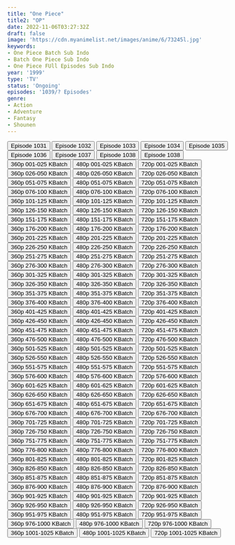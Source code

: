 ```yaml
---
title: "One Piece"
title2: "OP"
date: 2022-11-06T03:27:32Z
draft: false
image: 'https://cdn.myanimelist.net/images/anime/6/73245l.jpg'
keywords:
- One Piece Batch Sub Indo
- Batch One Piece Sub Indo
- One Piece FUll Episodes Sub Indo
year: '1999'
type: 'TV'
status: 'Ongoing'
episodes: '1039/? Episodes'
genre:
- Action
- Adventure
- Fantasy
- Shounen
---
```


<div class="d-g gg-10">
<div class="d-g gg-5 gtc-r ai-c">
<button onclick="window.open('?arc=wnswcAOEzb_20220904/1031/MP4/Kuramanime-OP-1031-480p-Oploverz','_blank')">Episode 1031</button>
<button onclick="window.open('?arc=8gMsPcQPZs_20220911/1032/MP4/Kuramanime-OP-1032-480p-Oploverz','_blank')">Episode 1032</button>
<button onclick="window.open('?arc=hVmx3AT4kB_20220918/1033/MP4/Kuramanime-OP-1033-480p-Oploverz','_blank')">Episode 1033</button>
<button onclick="window.open('?arc=yf09i2ISdR_20220925/1034/MP4/Kuramanime-OP-1034-480p-Oploverz','_blank')">Episode 1034</button>
<button onclick="window.open('?arc=PJfsxy6v2l_20221002/1035/MP4/Kuramanime-OP-1035-480p-Oploverz','_blank')">Episode 1035</button>
<button onclick="window.open('?arc=F6VRLBvgCY_20221016/1036/MP4/Kuramanime-OP-1036-480p-Oploverz','_blank')">Episode 1036</button>
<button onclick="window.open('?arc=v9MOVzCt1I_20221023/1037/MP4/Kuramanime-OP-1037-480p-Oploverz','_blank')">Episode 1037</button>
<button onclick="window.open('?arc=pYnuvgjCm9_20221030/1038/MP4/Kuramanime-OP-1038-480p-Oploverz','_blank')">Episode 1038</button>
<button onclick="window.open('?arc=20221105_Kusagiri-asia-Wanpis-1039-480p-mp4/Kusagiri.asia_Wanpis--1039_480p','_blank')">Episode 1038</button>
</div>
<div class="d-g gg-5 gtc-r ai-c">
<button onclick="window.open('?bkusr=0:/Anm/O/One.Piece/Wanpis_001-025_360p','_blank')">360p 001-025 KBatch</button>
<button onclick="window.open('?bkusr=0:/Anm/O/One.Piece/Wanpis_001-025_480p','_blank')">480p 001-025 KBatch</button>
<button onclick="window.open('?bkusr=0:/Anm/O/One.Piece/Wanpis_001-025_720p','_blank')">720p 001-025 KBatch</button>
<button onclick="window.open('?bkusr=0:/Anm/O/One.Piece/Wanpis_026-050_360p','_blank')">360p 026-050 KBatch</button>
<button onclick="window.open('?bkusr=0:/Anm/O/One.Piece/Wanpis_026-050_480p','_blank')">480p 026-050 KBatch</button>
<button onclick="window.open('?bkusr=0:/Anm/O/One.Piece/Wanpis_026-050_720p','_blank')">720p 026-050 KBatch</button>
<button onclick="window.open('?bkusr=0:/Anm/O/One.Piece/Wanpis_051-075_360p','_blank')">360p 051-075 KBatch</button>
<button onclick="window.open('?bkusr=0:/Anm/O/One.Piece/Wanpis_051-075_480p','_blank')">480p 051-075 KBatch</button>
<button onclick="window.open('?bkusr=0:/Anm/O/One.Piece/Wanpis_051-075_720p','_blank')">720p 051-075 KBatch</button>
<button onclick="window.open('?bkusr=0:/Anm/O/One.Piece/Wanpis_076-100_360p','_blank')">360p 076-100 KBatch</button>
<button onclick="window.open('?bkusr=0:/Anm/O/One.Piece/Wanpis_076-100_480p','_blank')">480p 076-100 KBatch</button>
<button onclick="window.open('?bkusr=0:/Anm/O/One.Piece/Wanpis_076-100_720p','_blank')">720p 076-100 KBatch</button>
<button onclick="window.open('?bkusr=0:/Anm/O/One.Piece/Wanpis_101-125_360p','_blank')">360p 101-125 KBatch</button>
<button onclick="window.open('?bkusr=0:/Anm/O/One.Piece/Wanpis_101-125_480p','_blank')">480p 101-125 KBatch</button>
<button onclick="window.open('?bkusr=0:/Anm/O/One.Piece/Wanpis_101-125_720p','_blank')">720p 101-125 KBatch</button>
<button onclick="window.open('?bkusr=0:/Anm/O/One.Piece/Wanpis_126-150_360p','_blank')">360p 126-150 KBatch</button>
<button onclick="window.open('?bkusr=0:/Anm/O/One.Piece/Wanpis_126-150_480p','_blank')">480p 126-150 KBatch</button>
<button onclick="window.open('?bkusr=0:/Anm/O/One.Piece/Wanpis_126-150_720p','_blank')">720p 126-150 KBatch</button>
<button onclick="window.open('?bkusr=0:/Anm/O/One.Piece/Wanpis_151-175_360p','_blank')">360p 151-175 KBatch</button>
<button onclick="window.open('?bkusr=0:/Anm/O/One.Piece/Wanpis_151-175_480p','_blank')">480p 151-175 KBatch</button>
<button onclick="window.open('?bkusr=0:/Anm/O/One.Piece/Wanpis_151-175_720p','_blank')">720p 151-175 KBatch</button>
<button onclick="window.open('?bkusr=0:/Anm/O/One.Piece/Wanpis_176-200_360p','_blank')">360p 176-200 KBatch</button>
<button onclick="window.open('?bkusr=0:/Anm/O/One.Piece/Wanpis_176-200_480p','_blank')">480p 176-200 KBatch</button>
<button onclick="window.open('?bkusr=0:/Anm/O/One.Piece/Wanpis_176-200_720p','_blank')">720p 176-200 KBatch</button>
<button onclick="window.open('?bkusr=0:/Anm/O/One.Piece/Wanpis_201-225_360p','_blank')">360p 201-225 KBatch</button>
<button onclick="window.open('?bkusr=0:/Anm/O/One.Piece/Wanpis_201-225_480p','_blank')">480p 201-225 KBatch</button>
<button onclick="window.open('?bkusr=0:/Anm/O/One.Piece/Wanpis_201-225_720p','_blank')">720p 201-225 KBatch</button>
<button onclick="window.open('?bkusr=0:/Anm/O/One.Piece/Wanpis_226-250_360p','_blank')">360p 226-250 KBatch</button>
<button onclick="window.open('?bkusr=0:/Anm/O/One.Piece/Wanpis_226-250_480p','_blank')">480p 226-250 KBatch</button>
<button onclick="window.open('?bkusr=0:/Anm/O/One.Piece/Wanpis_226-250_720p','_blank')">720p 226-250 KBatch</button>
<button onclick="window.open('?bkus=0:/Anm/O/One.Piece/Wanpis_251-275_360p','_blank')">360p 251-275 KBatch</button>
<button onclick="window.open('?bkus=0:/Anm/O/One.Piece/Wanpis_251-275_480p','_blank')">480p 251-275 KBatch</button>
<button onclick="window.open('?bkus=0:/Anm/O/One.Piece/Wanpis_251-275_720p','_blank')">720p 251-275 KBatch</button>
<button onclick="window.open('?bkus=0:/Anm/O/One.Piece/Wanpis_276-300_360p','_blank')">360p 276-300 KBatch</button>
<button onclick="window.open('?bkus=0:/Anm/O/One.Piece/Wanpis_276-300_480p','_blank')">480p 276-300 KBatch</button>
<button onclick="window.open('?bkus=0:/Anm/O/One.Piece/Wanpis_276-300_720p','_blank')">720p 276-300 KBatch</button>
<button onclick="window.open('?bkus=0:/Anm/O/One.Piece/Wanpis_301-325_360p','_blank')">360p 301-325 KBatch</button>
<button onclick="window.open('?bkus=0:/Anm/O/One.Piece/Wanpis_301-325_480p','_blank')">480p 301-325 KBatch</button>
<button onclick="window.open('?bkus=0:/Anm/O/One.Piece/Wanpis_301-325_720p','_blank')">720p 301-325 KBatch</button>
<button onclick="window.open('?bkus=0:/Anm/O/One.Piece/Wanpis_326-350_360p','_blank')">360p 326-350 KBatch</button>
<button onclick="window.open('?bkus=0:/Anm/O/One.Piece/Wanpis_326-350_480p','_blank')">480p 326-350 KBatch</button>
<button onclick="window.open('?bkus=0:/Anm/O/One.Piece/Wanpis_326-350_720p','_blank')">720p 326-350 KBatch</button>
<button onclick="window.open('?bkus=0:/Anm/O/One.Piece/Wanpis_351-375_360p','_blank')">360p 351-375 KBatch</button>
<button onclick="window.open('?bkus=0:/Anm/O/One.Piece/Wanpis_351-375_480p','_blank')">480p 351-375 KBatch</button>
<button onclick="window.open('?bkus=0:/Anm/O/One.Piece/Wanpis_351-375_720p','_blank')">720p 351-375 KBatch</button>
<button onclick="window.open('?bkus=0:/Anm/O/One.Piece/Wanpis_376-400_360p','_blank')">360p 376-400 KBatch</button>
<button onclick="window.open('?bkus=0:/Anm/O/One.Piece/Wanpis_376-400_480p','_blank')">480p 376-400 KBatch</button>
<button onclick="window.open('?bkus=0:/Anm/O/One.Piece/Wanpis_376-400_720p','_blank')">720p 376-400 KBatch</button>
<button onclick="window.open('?bkus=0:/Anm/O/One.Piece/Wanpis_401-425_360p','_blank')">360p 401-425 KBatch</button>
<button onclick="window.open('?bkus=0:/Anm/O/One.Piece/Wanpis_401-425_480p','_blank')">480p 401-425 KBatch</button>
<button onclick="window.open('?bkus=0:/Anm/O/One.Piece/Wanpis_401-425_720p','_blank')">720p 401-425 KBatch</button>
<button onclick="window.open('?bkus=0:/Anm/O/One.Piece/Wanpis_426-450_360p','_blank')">360p 426-450 KBatch</button>
<button onclick="window.open('?bkus=0:/Anm/O/One.Piece/Wanpis_426-450_480p','_blank')">480p 426-450 KBatch</button>
<button onclick="window.open('?bkus=0:/Anm/O/One.Piece/Wanpis_426-450_720p','_blank')">720p 426-450 KBatch</button>
<button onclick="window.open('?bkus=0:/Anm/O/One.Piece/Wanpis_451-475_360p','_blank')">360p 451-475 KBatch</button>
<button onclick="window.open('?bkus=0:/Anm/O/One.Piece/Wanpis_451-475_480p','_blank')">480p 451-475 KBatch</button>
<button onclick="window.open('?bkus=0:/Anm/O/One.Piece/Wanpis_451-475_720p','_blank')">720p 451-475 KBatch</button>
<button onclick="window.open('?bkus=0:/Anm/O/One.Piece/Wanpis_476-500_360p','_blank')">360p 476-500 KBatch</button>
<button onclick="window.open('?bkus=0:/Anm/O/One.Piece/Wanpis_476-500_480p','_blank')">480p 476-500 KBatch</button>
<button onclick="window.open('?bkus=0:/Anm/O/One.Piece/Wanpis_476-500_720p','_blank')">720p 476-500 KBatch</button>
<button onclick="window.open('?bkus=0:/Anm/O/One.Piece/Wanpis_501-525_360p','_blank')">360p 501-525 KBatch</button>
<button onclick="window.open('?bkus=0:/Anm/O/One.Piece/Wanpis_501-525_480p','_blank')">480p 501-525 KBatch</button>
<button onclick="window.open('?bkus=0:/Anm/O/One.Piece/Wanpis_501-525_720p','_blank')">720p 501-525 KBatch</button>
<button onclick="window.open('?bkus=0:/Anm/O/One.Piece/Wanpis_526-550_360p','_blank')">360p 526-550 KBatch</button>
<button onclick="window.open('?bkus=0:/Anm/O/One.Piece/Wanpis_526-550_480p','_blank')">480p 526-550 KBatch</button>
<button onclick="window.open('?bkus=0:/Anm/O/One.Piece/Wanpis_526-550_720p','_blank')">720p 526-550 KBatch</button>
<button onclick="window.open('?bkus=0:/Anm/O/One.Piece/Wanpis_551-575_360p','_blank')">360p 551-575 KBatch</button>
<button onclick="window.open('?bkus=0:/Anm/O/One.Piece/Wanpis_551-575_480p','_blank')">480p 551-575 KBatch</button>
<button onclick="window.open('?bkus=0:/Anm/O/One.Piece/Wanpis_551-575_720p','_blank')">720p 551-575 KBatch</button>
<button onclick="window.open('?bkus=0:/Anm/O/One.Piece/Wanpis_576-600_360p','_blank')">360p 576-600 KBatch</button>
<button onclick="window.open('?bkus=0:/Anm/O/One.Piece/Wanpis_576-600_480p','_blank')">480p 576-600 KBatch</button>
<button onclick="window.open('?bkus=0:/Anm/O/One.Piece/Wanpis_576-600_720p','_blank')">720p 576-600 KBatch</button>
<button onclick="window.open('?bkus=0:/Anm/O/One.Piece/Wanpis_601-625_360p','_blank')">360p 601-625 KBatch</button>
<button onclick="window.open('?bkus=0:/Anm/O/One.Piece/Wanpis_601-625_480p','_blank')">480p 601-625 KBatch</button>
<button onclick="window.open('?bkus=0:/Anm/O/One.Piece/Wanpis_601-625_720p','_blank')">720p 601-625 KBatch</button>
<button onclick="window.open('?bkus=0:/Anm/O/One.Piece/Wanpis_626-650_360p','_blank')">360p 626-650 KBatch</button>
<button onclick="window.open('?bkus=0:/Anm/O/One.Piece/Wanpis_626-650_480p','_blank')">480p 626-650 KBatch</button>
<button onclick="window.open('?bkus=0:/Anm/O/One.Piece/Wanpis_626-650_720p','_blank')">720p 626-650 KBatch</button>
<button onclick="window.open('?bkus=0:/Anm/O/One.Piece/Wanpis_651-675_360p','_blank')">360p 651-675 KBatch</button>
<button onclick="window.open('?bkus=0:/Anm/O/One.Piece/Wanpis_651-675_480p','_blank')">480p 651-675 KBatch</button>
<button onclick="window.open('?bkus=0:/Anm/O/One.Piece/Wanpis_651-675_720p','_blank')">720p 651-675 KBatch</button>
<button onclick="window.open('?bkus=0:/Anm/O/One.Piece/Wanpis_676-700_360p','_blank')">360p 676-700 KBatch</button>
<button onclick="window.open('?bkus=0:/Anm/O/One.Piece/Wanpis_676-700_480p','_blank')">480p 676-700 KBatch</button>
<button onclick="window.open('?bkus=0:/Anm/O/One.Piece/Wanpis_676-700_720p','_blank')">720p 676-700 KBatch</button>
<button onclick="window.open('?bkus=0:/Anm/O/One.Piece/Wanpis_701-725_360p','_blank')">360p 701-725 KBatch</button>
<button onclick="window.open('?bkus=0:/Anm/O/One.Piece/Wanpis_701-725_480p','_blank')">480p 701-725 KBatch</button>
<button onclick="window.open('?bkus=0:/Anm/O/One.Piece/Wanpis_701-725_720p','_blank')">720p 701-725 KBatch</button>
<button onclick="window.open('?bkus=0:/Anm/O/One.Piece/Wanpis_726-750_360p','_blank')">360p 726-750 KBatch</button>
<button onclick="window.open('?bkus=0:/Anm/O/One.Piece/Wanpis_726-750_480p','_blank')">480p 726-750 KBatch</button>
<button onclick="window.open('?bkus=0:/Anm/O/One.Piece/Wanpis_726-750_720p','_blank')">720p 726-750 KBatch</button>
<button onclick="window.open('?bkus=0:/Anm/O/One.Piece/Wanpis_751-775_360p','_blank')">360p 751-775 KBatch</button>
<button onclick="window.open('?bkus=0:/Anm/O/One.Piece/Wanpis_751-775_480p','_blank')">480p 751-775 KBatch</button>
<button onclick="window.open('?bkus=0:/Anm/O/One.Piece/Wanpis_751-775_720p','_blank')">720p 751-775 KBatch</button>
<button onclick="window.open('?bkus=0:/Anm/O/One.Piece/Wanpis_776-800_360p','_blank')">360p 776-800 KBatch</button>
<button onclick="window.open('?bkus=0:/Anm/O/One.Piece/Wanpis_776-800_480p','_blank')">480p 776-800 KBatch</button>
<button onclick="window.open('?bkus=0:/Anm/O/One.Piece/Wanpis_776-800_720p','_blank')">720p 776-800 KBatch</button>
<button onclick="window.open('?bkus=0:/Anm/O/One.Piece/Wanpis_801-825_360p','_blank')">360p 801-825 KBatch</button>
<button onclick="window.open('?bkus=0:/Anm/O/One.Piece/Wanpis_801-825_480p','_blank')">480p 801-825 KBatch</button>
<button onclick="window.open('?bkus=0:/Anm/O/One.Piece/Wanpis_801-825_720p','_blank')">720p 801-825 KBatch</button>
<button onclick="window.open('?bkus=0:/Anm/O/One.Piece/Wanpis_826-850_360p','_blank')">360p 826-850 KBatch</button>
<button onclick="window.open('?bkus=0:/Anm/O/One.Piece/Wanpis_826-850_480p','_blank')">480p 826-850 KBatch</button>
<button onclick="window.open('?bkus=0:/Anm/O/One.Piece/Wanpis_826-850_720p','_blank')">720p 826-850 KBatch</button>
<button onclick="window.open('?bkus=0:/Anm/O/One.Piece/Wanpis_851-875_360p','_blank')">360p 851-875 KBatch</button>
<button onclick="window.open('?bkus=0:/Anm/O/One.Piece/Wanpis_851-875_480p','_blank')">480p 851-875 KBatch</button>
<button onclick="window.open('?bkus=0:/Anm/O/One.Piece/Wanpis_851-875_720p','_blank')">720p 851-875 KBatch</button>
<button onclick="window.open('?bkus=0:/Anm/O/One.Piece/Wanpis_876-900_360p','_blank')">360p 876-900 KBatch</button>
<button onclick="window.open('?bkus=0:/Anm/O/One.Piece/Wanpis_876-900_480p','_blank')">480p 876-900 KBatch</button>
<button onclick="window.open('?bkus=0:/Anm/O/One.Piece/Wanpis_876-900_720p','_blank')">720p 876-900 KBatch</button>
<button onclick="window.open('?bkus=0:/Anm/O/One.Piece/Wanpis_901-925_360p','_blank')">360p 901-925 KBatch</button>
<button onclick="window.open('?bkus=0:/Anm/O/One.Piece/Wanpis_901-925_480p','_blank')">480p 901-925 KBatch</button>
<button onclick="window.open('?bkus=0:/Anm/O/One.Piece/Wanpis_901-925_720p','_blank')">720p 901-925 KBatch</button>
<button onclick="window.open('?bkus=0:/Anm/O/One.Piece/Wanpis_926-950_360p','_blank')">360p 926-950 KBatch</button>
<button onclick="window.open('?bkus=0:/Anm/O/One.Piece/Wanpis_926-950_480p','_blank')">480p 926-950 KBatch</button>
<button onclick="window.open('?bkus=0:/Anm/O/One.Piece/Wanpis_926-950_720p','_blank')">720p 926-950 KBatch</button>
<button onclick="window.open('?bkus=0:/Anm/O/One.Piece/Wanpis_951-975_360p','_blank')">360p 951-975 KBatch</button>
<button onclick="window.open('?bkus=0:/Anm/O/One.Piece/Wanpis_951-975_480p','_blank')">480p 951-975 KBatch</button>
<button onclick="window.open('?bkus=0:/Anm/O/One.Piece/Wanpis_951-975_720p','_blank')">720p 951-975 KBatch</button>
<button onclick="window.open('?bkus=0:/Anm/O/One.Piece/Wanpis_976-1000_360p','_blank')">360p 976-1000 KBatch</button>
<button onclick="window.open('?bkus=0:/Anm/O/One.Piece/Wanpis_976-1000_480p','_blank')">480p 976-1000 KBatch</button>
<button onclick="window.open('?bkus=0:/Anm/O/One.Piece/Wanpis_976-1000_720p','_blank')">720p 976-1000 KBatch</button>
<button onclick="window.open('?bkus=0:/Anm/O/One.Piece/Wanpis_1001-1025_360p','_blank')">360p 1001-1025 KBatch</button>
<button onclick="window.open('?bkus=0:/Anm/O/One.Piece/Wanpis_1001-1025_480p','_blank')">480p 1001-1025 KBatch</button>
<button onclick="window.open('?bkus=0:/Anm/O/One.Piece/Wanpis_1001-1025_720p','_blank')">720p 1001-1025 KBatch</button>
</div>
</div>
